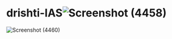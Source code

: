 # drishti-IAS![Screenshot (4458)](https://user-images.githubusercontent.com/98692376/193113768-c8bd82c8-c799-4d60-b50b-ff42448cd51f.png)
![Screenshot (4460)](https://user-images.githubusercontent.com/98692376/193113803-d1bd0b4a-586b-4477-b2a6-1f5f58a1d054.png)
